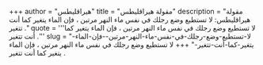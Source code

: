 +++
author = "هيراقليطس"
title = "مقولة هيراقليطس"
description = "مقولة هيراقليطس: لا تستطيع وضع رجلك في نفس ماء النهر مرتين ، فإن الماء يتغير كما أنت تتغير ."
quote = '''لا تستطيع وضع رجلك في نفس ماء النهر مرتين ، فإن الماء يتغير كما أنت تتغير .''' 
slug = "لا-تستطيع-وضع-رجلك-في-نفس-ماء-النهر-مرتين--فإن-الماء-يتغير-كما-أنت-تتغير-"
+++
لا تستطيع وضع رجلك في نفس ماء النهر مرتين ، فإن الماء يتغير كما أنت تتغير .
